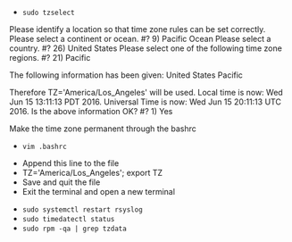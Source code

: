 * `sudo tzselect`

Please identify a location so that time zone rules can be set correctly.
Please select a continent or ocean.
#? 9) Pacific Ocean
Please select a country.
#? 26) United States
Please select one of the following time zone regions.
#? 21) Pacific

The following information has been given:
        United States
        Pacific

Therefore TZ='America/Los_Angeles' will be used.
Local time is now:      Wed Jun 15 13:11:13 PDT 2016.
Universal Time is now:  Wed Jun 15 20:11:13 UTC 2016.
Is the above information OK?
#? 1) Yes

Make the time zone permanent through the bashrc
* `vim .bashrc`
 - Append this line to the file
  - TZ='America/Los_Angeles'; export TZ
 - Save and quit the file
 - Exit the terminal and open a new terminal

* `sudo systemctl restart rsyslog`
* `sudo timedatectl status`
* `sudo rpm -qa | grep tzdata`
